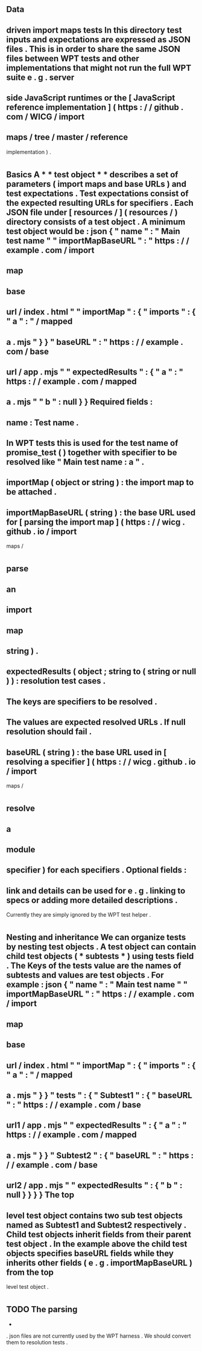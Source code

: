 #
Data
-
driven
import
maps
tests
In
this
directory
test
inputs
and
expectations
are
expressed
as
JSON
files
.
This
is
in
order
to
share
the
same
JSON
files
between
WPT
tests
and
other
implementations
that
might
not
run
the
full
WPT
suite
e
.
g
.
server
-
side
JavaScript
runtimes
or
the
[
JavaScript
reference
implementation
]
(
https
:
/
/
github
.
com
/
WICG
/
import
-
maps
/
tree
/
master
/
reference
-
implementation
)
.
#
#
Basics
A
*
*
test
object
*
*
describes
a
set
of
parameters
(
import
maps
and
base
URLs
)
and
test
expectations
.
Test
expectations
consist
of
the
expected
resulting
URLs
for
specifiers
.
Each
JSON
file
under
[
resources
/
]
(
resources
/
)
directory
consists
of
a
test
object
.
A
minimum
test
object
would
be
:
json
{
"
name
"
:
"
Main
test
name
"
"
importMapBaseURL
"
:
"
https
:
/
/
example
.
com
/
import
-
map
-
base
-
url
/
index
.
html
"
"
importMap
"
:
{
"
imports
"
:
{
"
a
"
:
"
/
mapped
-
a
.
mjs
"
}
}
"
baseURL
"
:
"
https
:
/
/
example
.
com
/
base
-
url
/
app
.
mjs
"
"
expectedResults
"
:
{
"
a
"
:
"
https
:
/
/
example
.
com
/
mapped
-
a
.
mjs
"
"
b
"
:
null
}
}
Required
fields
:
-
name
:
Test
name
.
-
In
WPT
tests
this
is
used
for
the
test
name
of
promise_test
(
)
together
with
specifier
to
be
resolved
like
"
Main
test
name
:
a
"
.
-
importMap
(
object
or
string
)
:
the
import
map
to
be
attached
.
-
importMapBaseURL
(
string
)
:
the
base
URL
used
for
[
parsing
the
import
map
]
(
https
:
/
/
wicg
.
github
.
io
/
import
-
maps
/
#
parse
-
an
-
import
-
map
-
string
)
.
-
expectedResults
(
object
;
string
to
(
string
or
null
)
)
:
resolution
test
cases
.
-
The
keys
are
specifiers
to
be
resolved
.
-
The
values
are
expected
resolved
URLs
.
If
null
resolution
should
fail
.
-
baseURL
(
string
)
:
the
base
URL
used
in
[
resolving
a
specifier
]
(
https
:
/
/
wicg
.
github
.
io
/
import
-
maps
/
#
resolve
-
a
-
module
-
specifier
)
for
each
specifiers
.
Optional
fields
:
-
link
and
details
can
be
used
for
e
.
g
.
linking
to
specs
or
adding
more
detailed
descriptions
.
-
Currently
they
are
simply
ignored
by
the
WPT
test
helper
.
#
#
Nesting
and
inheritance
We
can
organize
tests
by
nesting
test
objects
.
A
test
object
can
contain
child
test
objects
(
*
subtests
*
)
using
tests
field
.
The
Keys
of
the
tests
value
are
the
names
of
subtests
and
values
are
test
objects
.
For
example
:
json
{
"
name
"
:
"
Main
test
name
"
"
importMapBaseURL
"
:
"
https
:
/
/
example
.
com
/
import
-
map
-
base
-
url
/
index
.
html
"
"
importMap
"
:
{
"
imports
"
:
{
"
a
"
:
"
/
mapped
-
a
.
mjs
"
}
}
"
tests
"
:
{
"
Subtest1
"
:
{
"
baseURL
"
:
"
https
:
/
/
example
.
com
/
base
-
url1
/
app
.
mjs
"
"
expectedResults
"
:
{
"
a
"
:
"
https
:
/
/
example
.
com
/
mapped
-
a
.
mjs
"
}
}
"
Subtest2
"
:
{
"
baseURL
"
:
"
https
:
/
/
example
.
com
/
base
-
url2
/
app
.
mjs
"
"
expectedResults
"
:
{
"
b
"
:
null
}
}
}
}
The
top
-
level
test
object
contains
two
sub
test
objects
named
as
Subtest1
and
Subtest2
respectively
.
Child
test
objects
inherit
fields
from
their
parent
test
object
.
In
the
example
above
the
child
test
objects
specifies
baseURL
fields
while
they
inherits
other
fields
(
e
.
g
.
importMapBaseURL
)
from
the
top
-
level
test
object
.
#
#
TODO
The
parsing
-
*
.
json
files
are
not
currently
used
by
the
WPT
harness
.
We
should
convert
them
to
resolution
tests
.
